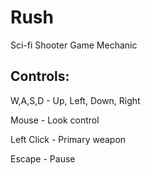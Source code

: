 # Rush
Sci-fi Shooter Game Mechanic

## Controls:

W,A,S,D - Up, Left, Down, Right

Mouse - Look control

Left Click - Primary weapon

Escape - Pause
